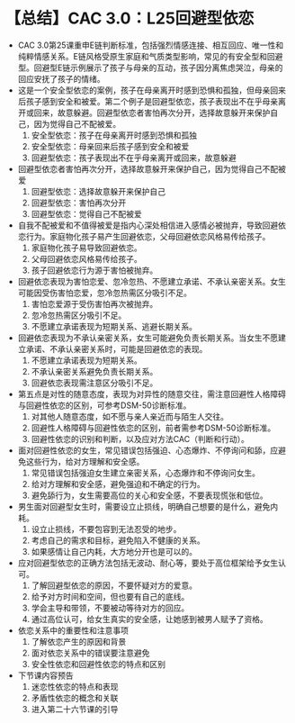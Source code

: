 # 【总结】CAC 3.0：L25回避型依恋

-   CAC 3.0第25课重申E链判断标准，包括强烈情感连接、相互回应、唯一性和纯粹情感关系。E链风格受原生家庭和气质类型影响，常见的有安全型和回避型。回避型E链示例展示了孩子与母亲的互动，孩子因分离焦虑哭泣，母亲的回应安抚了孩子的情绪。
-   这是一个安全型依恋的案例，孩子在母亲离开时感到恐惧和孤独，但母亲回来后孩子感到安全和被爱。第二个例子是回避型依恋，孩子表现出不在乎母亲离开或回来，故意躲避。回避型依恋者害怕再次分开，选择故意躲开来保护自己，因为觉得自己不配被爱。
    1.  安全型依恋：孩子在母亲离开时感到恐惧和孤独
    2.  安全型依恋：母亲回来后孩子感到安全和被爱
    3.  回避型依恋：孩子表现出不在乎母亲离开或回来，故意躲避
-   回避型依恋者害怕再次分开，选择故意躲开来保护自己，因为觉得自己不配被爱
    1.  回避型依恋：选择故意躲开来保护自己
    2.  回避型依恋：害怕再次分开
    3.  回避型依恋：觉得自己不配被爱
-   自我不配被爱和不值得被爱是指内心深处相信进入感情必被抛弃，导致回避依恋行为。家庭物化孩子易产生回避依恋，父母回避依恋风格易传给孩子。
    1.  家庭物化孩子易导致回避依恋。
    2.  父母回避依恋风格易传给孩子。
    3.  孩子回避依恋行为源于害怕被抛弃。
-   回避依恋表现为害怕恋爱、忽冷忽热、不愿建立承诺、不承认亲密关系。女生可能因受伤害怕恋爱，忽冷忽热需区分吸引不足。
    1.  害怕恋爱源于受伤害怕再次被抛弃。
    2.  忽冷忽热需区分吸引不足。
    3.  不愿建立承诺表现为短期关系、逃避长期关系。
-   回避依恋表现为不承认亲密关系，女生可能避免负责长期关系。当女生不愿建立承诺、不承认亲密关系时，可能是回避依恋的表现。
    1.  不愿建立承诺表现为短期关系。
    2.  不承认亲密关系避免负责长期关系。
    3.  回避依恋表现需注意区分吸引不足。
-   第五点是对性的随意态度，表现为对异性的随意交往，需注意回避性人格障碍与回避性依恋的区别，可参考DSM-50诊断标准。
    1.  对其他人随意态度，如不愿与亲人亲近而与陌生人交往。
    2.  回避性人格障碍与回避性依恋的区别，前者需参考DSM-50诊断标准。
    3.  回避性依恋的识别和判断，以及应对方法CAC（判断和行动）。
-   面对回避性依恋的女生，常见错误包括强迫、心态爆炸、不停询问和舔，应避免这些行为，给对方理解和安全感。
    1.  常见错误包括强迫女生建立亲密关系，心态爆炸和不停询问女生。
    2.  给对方理解和安全感，避免强迫和不确定的行为。
    3.  避免舔行为，女生需要高位的关心和安全感，不要表现慌张和低位。
-   男生面对回避型女生时，需要设立止损线，明确自己想要的是什么，避免内耗。 
    1.  设立止损线，不要包容到无法忍受的地步。
    2.  考虑自己的需求和目标，避免陷入不健康的关系。
    3.  如果感情让自己内耗，大方地分开也是可以的。
-   应对回避型依恋的正确方法包括无波动、耐心等，要处于高位框架给予女生认可。
    1.  了解回避型依恋的原因，不要怀疑对方的爱意。
    2.  给予对方时间和空间，但也要有自己的底线。
    3.  学会主导和带领，不要被动等待对方的回应。
    4.  通过高位认可，给女生真实的安全感，让她感到被男人赋予了资格。
-   依恋关系中的重要性和注意事项
    1.  了解依恋产生的原因和背景
    2.  面对依恋关系中的错误要注意避免
    3.  安全性依恋和回避性依恋的特点和区别
-   下节课内容预告
    1.  迷恋性依恋的特点和表现
    2.  矛盾性依恋的概念和关联
    3.  进入第二十六节课的引导